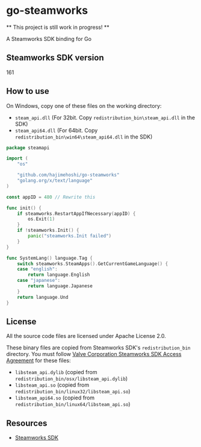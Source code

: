 # go-steamworks

** This project is still work in progress! **

A Steamworks SDK binding for Go

## Steamworks SDK version

161

## How to use

On Windows, copy one of these files on the working directory:

 * `steam_api.dll` (For 32bit. Copy `redistribution_bin\steam_api.dll` in the SDK)
 * `steam_api64.dll` (For 64bit. Copy `redistribution_bin\win64\steam_api64.dll` in the SDK)

```go
package steamapi

import (
	"os"

	"github.com/hajimehoshi/go-steamworks"
	"golang.org/x/text/language"
)

const appID = 480 // Rewrite this

func init() {
	if steamworks.RestartAppIfNecessary(appID) {
		os.Exit(1)
	}
	if !steamworks.Init() {
		panic("steamworks.Init failed")
	}
}

func SystemLang() language.Tag {
	switch steamworks.SteamApps().GetCurrentGameLanguage() {
	case "english":
		return language.English
	case "japanese":
		return language.Japanese
	}
	return language.Und
}
```

## License

All the source code files are licensed under Apache License 2.0.

These binary files are copied from Steamworks SDK's `redistribution_bin` directory. You must follow [Valve Corporation Steamworks SDK Access Agreement](https://partner.steamgames.com/documentation/sdk_access_agreement) for these files:

 * `libsteam_api.dylib` (copied from `redistribution_bin/osx/libsteam_api.dylib`)
 * `libsteam_api.so` (copied from `redistribution_bin/linux32/libsteam_api.so`)
 * `libsteam_api64.so` (copied from `redistribution_bin/linux64/libsteam_api.so`)

## Resources

 * [Steamworks SDK](https://partner.steamgames.com/doc/sdk)